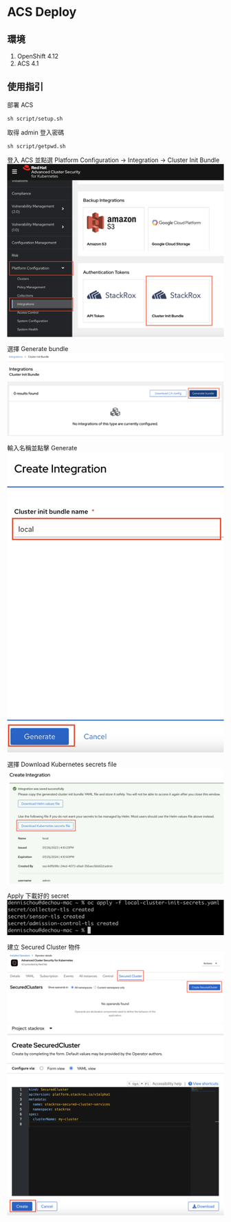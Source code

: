 # ACS Deploy

## 環境
1. OpenShift 4.12
2. ACS 4.1

## 使用指引

部署 ACS
```
sh script/setup.sh
```

取得 admin 登入密碼
```
sh script/getpwd.sh
```

登入 ACS 並點選 Platform Configuration -> Integration -> Cluster Init Bundle
![](https://github.com/CCChou/OpenShift-PoC-Scenario/blob/main/08_Security/01_acs_setup/img/01.png)  

選擇 Generate bundle
![](https://github.com/CCChou/OpenShift-PoC-Scenario/blob/main/08_Security/01_acs_setup/img/02.png)  

輸入名稱並點擊 Generate
![](https://github.com/CCChou/OpenShift-PoC-Scenario/blob/main/08_Security/01_acs_setup/img/03.png)  

選擇 Download Kubernetes secrets file
![](https://github.com/CCChou/OpenShift-PoC-Scenario/blob/main/08_Security/01_acs_setup/img/04.png)  

Apply 下載好的 secret
![](https://github.com/CCChou/OpenShift-PoC-Scenario/blob/main/08_Security/01_acs_setup/img/05.png)  

建立 Secured Cluster 物件  
![](https://github.com/CCChou/OpenShift-PoC-Scenario/blob/main/08_Security/01_acs_setup/img/06.png)  
![](https://github.com/CCChou/OpenShift-PoC-Scenario/blob/main/08_Security/01_acs_setup/img/07.png)  
